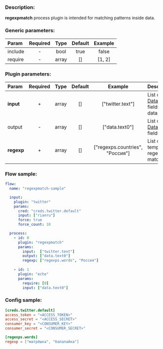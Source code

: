 ### Description:

**regexpmatch** process plugin is intended for matching patterns inside
data.


### Generic parameters:

| Param   | Required | Type  | Default | Example |
|:--------|:--------:|:-----:|:-------:|:-------:|
| include |    -     | bool  |  true   |  false  |
| require |    -     | array |   []    | [1, 2]  |


### Plugin parameters:

| Param      | Required | Type  | Default |             Example             | Description                                        |
|:-----------|:--------:|:-----:|:-------:|:-------------------------------:|:---------------------------------------------------|
| **input**  |    +     | array |   []    |        ["twitter.text"]         | List of [DataItem](https://github.com/livelace/gosquito/blob/master/docs/data.md) fields with data.                 |
| output     |    -     | array |   []    |         ["data.text0"]          | List of target [DataItem](https://github.com/livelace/gosquito/blob/master/docs/data.md) fields.                    |
| **regexp** |    +     | array |   []    | ["regexps.countries", "Россия"] | List of config templates/raw regexps for matching. |


### Flow sample:

```yaml
flow:
  name: "regexpmatch-sample"

  input:
    plugin: "twitter"
    params:
      cred: "creds.twitter.default"
      input: ["rianru"]
      force: true
      force_count: 10

  process:
    - id: 0
      plugin: "regexpmatch"
      params:
        input:  ["twitter.text"]
        output: ["data.text0"]
        regexp: ["regexps.words", "Россия"]
        
    - id: 1
      plugin: "echo"
      params:
        require: [0]
        input: ["data.text0"]
```

### Config sample:

```toml
[creds.twitter.default]
access_token = "<ACCESS_TOKEN>"
access_secret = "<ACCESS_SECRET>"
consumer_key = "<CONSUMER_KEY>"
consumer_secret = "<CONSUMER_SECRET>"

[regexps.words]
regexp = ["матрёшка", "балалайка"]
```

